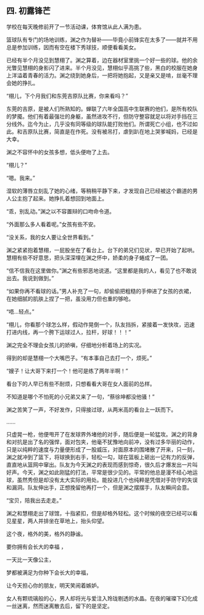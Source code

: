 ## 四. 初露锋芒

学校在每天晚修前开了一节活动课，体育馆从此人满为患。

篮球队有专门的场地训练，渊之作为替补——毕竟小前锋实在太多了——就并不用总是参加训练，因而有空在楼下秀球技，顺便看看美女。

已经有半个月没见到慧栩了。渊之算着，边在器材室里挑一个好一些的球。他的余光瞥见慧栩的身影闪了进来。半个月没见，慧栩似乎高挑了些，黑白的校服在她身上洋溢着青春的活力。渊之绕到她身后，一把将她抱起，又是亲又是啃，丝毫不理会她的挣扎。


“栩儿，下个月我们和东莞吉原队比赛，你来看吗？”

东莞的吉原，是被人们所熟知的。蝉联了六年全国高中生联赛的他们，是所有校队的梦魇。他们有着最强壮的身躯，虽然进攻不行，但防守整容就足以将对手挡在三分线外。迄今为止，几乎没有同等级的球队能打败他们。所谓死亡小组，也不过如此。和吉原队比赛，简直是在作死。没有被吊打，虐到趴在地上哭爹喊妈，已经是大幸。

渊之不容怀中的女孩多想，低头便吻了上去。

“栩儿？”

“嗯。我来。”

湿软的薄唇立刻乱了她的心绪，等稍稍平静下来，才发现自己已经被这个霸道的男人公主抱了起来。她挣扎着想回到地面上。

“乖，别乱动。”渊之以不容置辩的口吻命令道。

“外面那么多人看着呢。”女孩有些不安。

“没关系，我的女人要让全世界看到。”

渊之紧紧抱着慧栩，一屁股坐在了看台上。台下的弟兄们见状，早已开始了起哄。慧栩有些不好意思，把头深深埋在渊之怀中，娇柔的身子蜷成了一团。

“信不信我在这里做你。”渊之有些邪恶地说道。“这里都是我的人，看见了也不敢说出去。我说到做到。”

“如果你再不看球的话。”男人补充了一句，却偷偷把粗糙的手伸进了女孩的衣裙，在她细腻的肌肤上捏了一把，虽没用力但也重的够呛。

“唔…轻点。”

“栩儿，你看那个球怎么样，假动作晃倒一个，队友挡拆，紧接着一发快攻，迅速打进内线，再一个胯下运球过人，拉杆，好球！！！”

渊之完全不理会女孩儿的娇嗔，仔细地分析着场上的实况。

得到的却是慧栩一个大嘴巴子。“有本事自己去打一个，烦死。”

“嫂子！让大哥下来打一个！他可是练了两年半啊！”

看台下的人早已有些不耐烦，只想看看大哥在女人面前的怂样。

不知道是哪个不怕死的小兄弟又来了一句，“蔡徐坤都没他骚！”

渊之苦笑了一声，不好发作，只得接过球，从两米高的看台上一跃而下。

……

只虚晃一枪，他便甩开了在发球界外堵他的对手，随后便是一轮猛攻。渊之的背身和对抗是出了名的强悍，面对包夹，他毫不犹豫地向前冲，没有过多华丽的动作，只是以纯粹的速度与力量便形成了一股威压，对面原本的围堵散了开来，只一刻，渊之就冲到了篮下，将球换到右手，轻松一勾，球在篮板上砸出一记有力的反弹，直直地从篮网中窜出。队友为今天渊之的表现而感到惊奇，很久后才爆发出一片叫好声。今天，渊之如此刚猛的打法，平常是很少见的。平常的他总是漫不经心地运球，虽然秀但是却没有太大实际的用处。能投进几个也纯粹是凭借对手防守的失误和漏洞。队友伸出手，正想挽留他再打一个，但是渊之摆摆手，队友瞬间会意。

“宝贝，陪我出去走走。”

渊之和慧栩走出了球馆，十指紧扣，但是却格外轻松。这个时候的夜空已经可以看见星星，两人并排坐在草地上，抬头仰望。


这个夜，格外的美，格外的静谧。

要你拥有会长大的幸福 ，

一天比一天像公主，

梦都被满足为你种下会长大的幸福，

让今天担心你的朋友，明天笑闹着嫉妒。

女人有颗琉璃般的心，男人却将光与爱注入玲珑剔透的水晶。在夜的璀璨下幻化成一丝迷离，然而迷离散去后，留下的是坚定。

